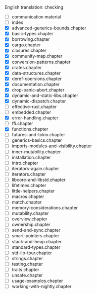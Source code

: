 English translation: checking

* [ ] communication material
* [ ] index 
* [x] advanced-generics-bounds.chapter
* [x] basic-types.chapter
* [x] borrowing.chapter
* [x] cargo.chapter
* [x] closures.chapter
* [x] community-map.chapter
* [x] conversion-patterns.chapter
* [x] crates.chapter
* [x] data-structures.chapter
* [x] deref-coersions.chapter
* [x] documentation.chapter
* [x] drop-panic-abort.chapter
* [x] dynamic-and-static-libs.chapter
* [x] dynamic-dispatch.chapter
* [ ] effective-rust.chapter
* [ ] embedded.chapter
* [x] error-handling.chapter
* [ ] ffi.chapter
* [x] functions.chapter
* [ ] futures-and-tokio.chapter
* [ ] generics-basics.chapter
* [ ] imports-modules-and-visibility.chapter
* [ ] inner-mutability.chapter
* [ ] installation.chapter
* [ ] intro.chapter
* [ ] iterators-again.chapter
* [ ] iterators.chapter
* [ ] libcore-and-libstd.chapter
* [ ] lifetimes.chapter
* [ ] little-helpers.chapter
* [ ] macros.chapter
* [ ] match.chapter
* [ ] memory-considerations.chapter
* [ ] mutability.chapter
* [ ] overview.chapter
* [ ] ownership.chapter
* [ ] send-and-sync.chapter
* [ ] smart-pointers.chapter
* [ ] stack-and-heap.chapter
* [ ] standard-types.chapter
* [ ] std-lib-tour.chapter
* [ ] strings.chapter
* [ ] testing.chapter
* [ ] traits.chapter
* [ ] unsafe.chapter
* [ ] usage-examples.chapter
* [ ] working-with-nightly.chapter

